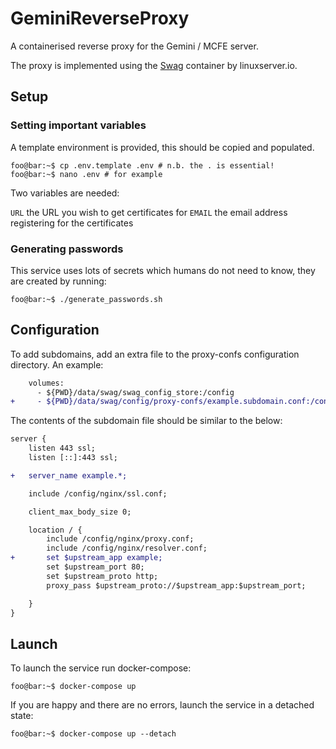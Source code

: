 # GeminiReverseProxy #

A containerised reverse proxy for the Gemini / MCFE server.

The proxy is implemented using the [Swag](https://docs.linuxserver.io/general/swag) container by linuxserver.io.

## Setup ##

### Setting important variables ###

A template environment is provided, this should be copied and populated.

```console
foo@bar:~$ cp .env.template .env # n.b. the . is essential!
foo@bar:~$ nano .env # for example
```

Two variables are needed:

`URL` the URL you wish to get certificates for 
`EMAIL` the email address registering for the certificates

### Generating passwords ###

This service uses lots of secrets which humans do not need to know, they are created by running:

```console
foo@bar:~$ ./generate_passwords.sh
```

## Configuration ##

To add subdomains, add an extra file to the proxy-confs configuration directory. An example:

```diff
    volumes:
      - ${PWD}/data/swag/swag_config_store:/config
+     - ${PWD}/data/swag/config/proxy-confs/example.subdomain.conf:/config/nginx/proxy-confs/example.subdomain.conf
```

The contents of the subdomain file should be similar to the below:

```diff
server {
    listen 443 ssl;
    listen [::]:443 ssl;

+   server_name example.*;

    include /config/nginx/ssl.conf;

    client_max_body_size 0;

    location / {
        include /config/nginx/proxy.conf;
        include /config/nginx/resolver.conf;
+       set $upstream_app example;
        set $upstream_port 80;
        set $upstream_proto http;
        proxy_pass $upstream_proto://$upstream_app:$upstream_port;

    }
}
```

## Launch ##

To launch the service run docker-compose:

```console
foo@bar:~$ docker-compose up
```

If you are happy and there are no errors, launch the service in a detached state:

```console
foo@bar:~$ docker-compose up --detach
```
